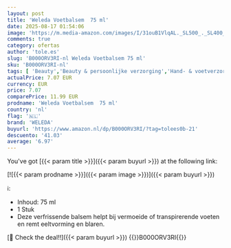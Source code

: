 ```yaml
---
layout: post
title: 'Weleda Voetbalsem  75 ml'
date: 2025-08-17 01:54:06
image: 'https://m.media-amazon.com/images/I/31ouB1VlqAL._SL500_._SL400_.jpg'
comments: true
category: ofertas
author: 'tole.es'
slug: 'B000ORV3RI-nl Weleda Voetbalsem 75 ml'
sku: 'B000ORV3RI-nl'
tags: [ 'Beauty','Beauty & persoonlijke verzorging','Hand- & voetverzorgingsproducten','Manicure- & pedicureproducten','Voetcrèmes','weleda','🇳🇱', ]
actualPrice: 7.07 EUR
currency: EUR
price: 7.07
comparePrice: 11.99 EUR
prodname: 'Weleda Voetbalsem  75 ml'
country: 'nl'
flag: '🇳🇱'
brand: 'WELEDA'
buyurl: 'https://www.amazon.nl/dp/B000ORV3RI/?tag=tolees0b-21'
descuento: '41.03'
average: '6.97'
---
```


You've got [{{< param title >}}]({{< param buyurl >}}) at the following link:

[![{{< param prodname >}}]({{< param image >}})]({{< param buyurl >}})

ℹ️:

- Inhoud: 75 ml
- 1 Stuk
- Deze verfrissende balsem helpt bij vermoeide of transpirerende voeten en remt eeltvorming en blaren.

[🛒 Check the deal!!]({{< param buyurl >}})
{{<world>}}B000ORV3RI{{</world>}}
